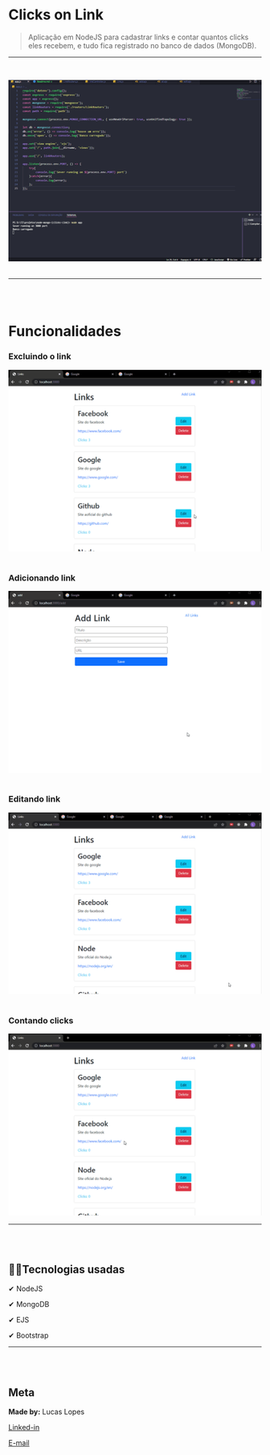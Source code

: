 # Clicks on Link
>Aplicação em NodeJS para cadastrar links e contar quantos clicks eles recebem, e tudo fica registrado no banco de dados (MongoDB). 
---
<br/>

![Click Link](./views/img/click-link.gif)
<br/><br/>

---
<br/><br/>

# Funcionalidades

### Excluindo o link
![Excluindo Link](./views/img/Exc-link.gif)
<br/><br/>

### Adicionando link
![Adicionando link](./views/img/add-link.gif)
<br/><br/>

### Editando link
![Editando link](./views/img/edit-link.gif)
<br/><br/>

### Contando clicks
![Contando clicks](./views/img/clicks-link.gif)
<br/>

----
<br/><br/>

## 👨‍💻Tecnologias usadas

✔ NodeJS

✔ MongoDB

✔ EJS

✔ Bootstrap


---
<br/><br/>

## Meta
**Made by:** Lucas Lopes

[Linked-in](https://www.linkedin.com/in/lucas-lopes-840965190/ "My Linked-in")

[E-mail](mailto:lucas.santos.pessoal@outlook.com "My e-mail")
